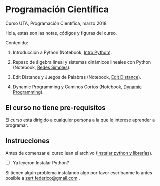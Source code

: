 # Programación Científica

Curso UTA, Programación Científica, marzo 2018.

Hola, estas son las notas, códigos y figuras del curso. 

Contenido:

  1. Introducción a Python (Notebook, [Intro Python](https://github.com/notblank/Prog-Cientifica/blob/master/Intro%20Python/Intro%20Python%20.ipynb)).

  2. Repaso de álgebra lineal y sistemas dinámicos lineales con Python (Notebook, [Redes Simples](https://github.com/notblank/Prog-Cientifica/blob/master/Intro%20Python/Redes%20simples.ipynb)).

  3. Edit Distance y Juegos de Palabras (Notebook, [Edit Distance](https://github.com/notblank/Prog-Cientifica/blob/master/Dynamic%20Prog/Edit%20Distance.ipynb)).

  4. Dynamic Programming y Caminos Cortos (Notebook, [Dynamic Programming](https://github.com/notblank/Prog-Cientifica/blob/master/Dynamic%20Prog/Dynamic%20Programming.ipynb)).

## El curso no tiene pre-requisitos

El curso está dirigido a cualquier persona a la que le interese aprender a programar. 

## Instrucciones

Antes de comenzar el curso lean el archivo ([Instalar python y librerías](https://github.com/notblank/Prog-Cientifica/blob/master/Intro%20Python/Instalar%20python%20y%20librer%C3%ADas.ipynb)).

- [ ] Ya leyeron Instalar Python? 

Si tienen algún problema instalando algo por favor escríbanme lo antes posible a zert.federico@gmail.com .

